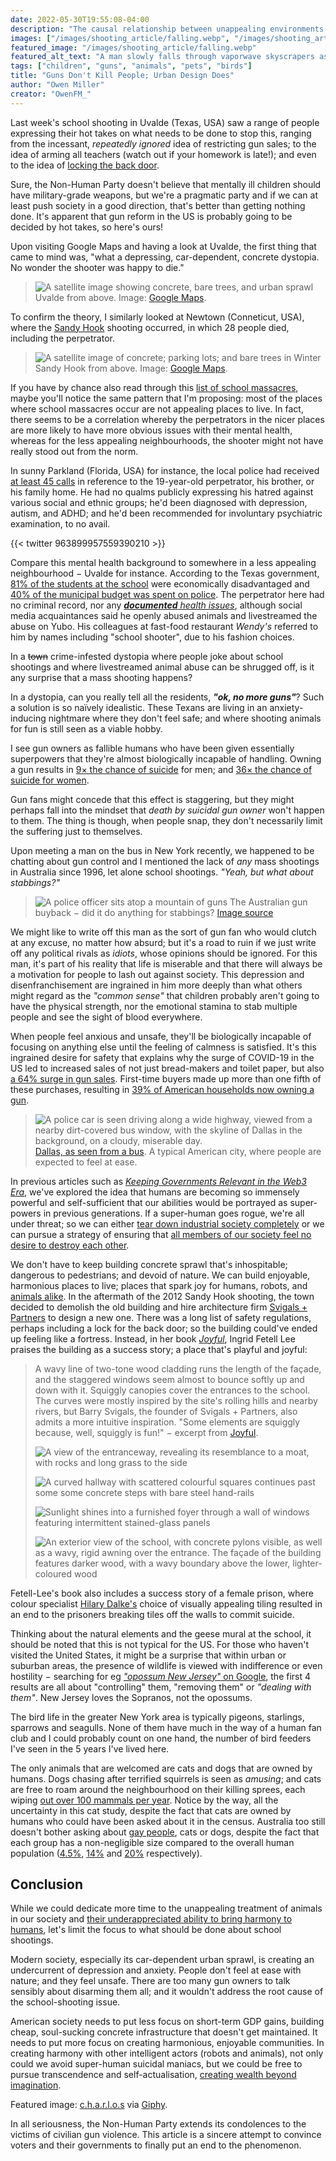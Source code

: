 ```yaml
---
date: 2022-05-30T19:55:08-04:00
description: "The causal relationship between unappealing environments and harm"
images: ["/images/shooting_article/falling.webp", "/images/shooting_article/falling_thumbnail.webp"]
featured_image: "/images/shooting_article/falling.webp"
featured_alt_text: "A man slowly falls through vaporwave skyscrapers as they're illuminated by lightning strikes"
tags: ["children", "guns", "animals", "pets", "birds"]
title: "Guns Don't Kill People; Urban Design Does"
author: "Owen Miller"
creator: "OwenFM_"
---
```

Last week's school shooting in Uvalde (Texas, USA) saw a range of people expressing their hot takes on what needs to be done to stop this, ranging from the incessant, *repeatedly ignored* idea of restricting gun sales; to the idea of arming all teachers (watch out if your homework is late!); and even to the idea of [locking the back door](https://www.texastribune.org/2022/05/28/uvalde-shooting-school-doors/).

Sure, the Non-Human Party doesn't believe that mentally ill children should have military-grade weapons, but we're a pragmatic party and if we can at least push society in a good direction, that's better than getting nothing done. It's apparent that gun reform in the US is probably going to be decided by hot takes, so here's ours!


Upon visiting Google Maps and having a look at Uvalde, the first thing that came to mind was, "what a depressing, car-dependent, concrete dystopia. No wonder the shooter was happy to die."

> ![A satellite image showing concrete, bare trees, and urban sprawl](/images/shooting_article/Uvalde_Google.webp)
> Uvalde from above. Image: [Google Maps](https://www.google.com/maps/place/Newtown,+CT/@41.3952896,-73.3162215,13z/data=!3m1!4b1!4m5!3m4!1s0x89e7fcabc0566e89:0xc2a900405c7b3604!8m2!3d41.4141116!4d-73.3035656).

To confirm the theory, I similarly looked at Newtown (Conneticut, USA), where the [Sandy Hook](https://en.wikipedia.org/wiki/Sandy_Hook_Elementary_School_shooting) shooting occurred, in which 28 people died, including the perpetrator.

> ![A satellite image of concrete; parking lots; and bare trees in Winter](/images/shooting_article/Newtown_CT_near_Sandy_Hook.webp)
> Sandy Hook from above. Image: [Google Maps](https://www.google.com/maps/place/Sandy+Hook,+Newtown,+CT/@41.4186469,-73.2885376,2984m/data=!3m1!1e3!4m5!3m4!1s0x89e7fb35dbd5930f:0x612332f253cbee6!8m2!3d41.4218208!4d-73.2833176?hl=en).

If you have by chance also read through this [list of school massacres](https://en.wikipedia.org/wiki/List_of_school_massacres_by_death_toll), maybe you'll notice the same pattern that I'm proposing: most of the places where school massacres occur are not appealing places to live. In fact, there seems to be a correlation whereby the perpetrators in the nicer places are more likely to have more obvious issues with their mental health, whereas for the less appealing neighbourhoods, the shooter might not have really stood out from the norm.

In sunny Parkland (Florida, USA) for instance, the local police had received [at least 45 calls](https://web.archive.org/web/20180303041259/https://www.cnn.com/2018/02/27/us/parkland-shooter-cruz-sheriff-calls-invs/index.html) in reference to the 19-year-old perpetrator, his brother, or his family home. He had no qualms publicly expressing his hatred against various social and ethnic groups; he'd been diagnosed with depression, autism, and ADHD; and he'd been recommended for involuntary psychiatric examination, to no avail.

{{< twitter 963899957559390210 >}}

Compare this mental health background to somewhere in a less appealing neighbourhood − Uvalde for instance. According to the Texas government, [81% of the students at the school](https://web.archive.org/web/20220524234541/https://www.kdrv.com/news/top-stories/shooting-at-a-texas-elementary-school-leaves-14-students-and-a-teacher-dead-governor-says/article_75611b63-aff0-5648-8466-64d952615352.html) were economically disadvantaged and [40% of the municipal budget was spent on police](https://en.wikipedia.org/wiki/Robb_Elementary_School_shooting#School_security_preparations). The perpetrator here had no criminal record, nor any [***documented** health issues*](https://web.archive.org/web/20220526102609/https://www.cbsnews.com/live-updates/texas-school-shooting-uvalde-abbott-press-conference/), although social media acquaintances said he openly abused animals and livestreamed the abuse on Yubo. His colleagues at fast-food restaurant *Wendy's* referred to him by names including "school shooter", due to his fashion choices.

In a ~~town~~ crime-infested dystopia where people joke about school shootings and where livestreamed animal abuse can be shrugged off, is it any surprise that a mass shooting happens?

In a dystopia, can you really tell all the residents, ***"ok, no more guns"***? Such a solution is so naïvely idealistic. These Texans are living in an anxiety-inducing nightmare where they don't feel safe; and where shooting animals for fun is still seen as a viable hobby.

I see gun owners as fallible humans who have been given essentially superpowers that they're almost biologically incapable of handling. Owning a gun results in [9× the chance of suicide](https://www.statnews.com/2020/06/03/handgun-ownership-vastly-increases-ones-suicide-risk-large-study-confirms/) for men; and [36× the chance of suicide for women](https://med.stanford.edu/news/all-news/2020/06/handgun-ownership-associated-with-much-higher-suicide-risk.html).

Gun fans might concede that this effect is staggering, but they might perhaps fall into the mindset that *death by suicidal gun owner* won't happen to them. The thing is though, when people snap, they don't necessarily limit the suffering just to themselves.

Upon meeting a man on the bus in New York recently, we happened to be chatting about gun control and I mentioned the lack of *any* mass shootings in Australia since 1996, let alone school shootings. *"Yeah, but what about stabbings?"*

> ![A police officer sits atop a mountain of guns](/images/shooting_article/gun_buyback.webp)
> The Australian gun buyback − did it do anything for stabbings? [Image source](https://www.vox.com/2015/8/27/9212725/australia-buyback)

We might like to write off this man as the sort of gun fan who would clutch at any excuse, no matter how absurd; but it's a road to ruin if we just write off any political rivals as *idiots*, whose opinions should be ignored. For this man, it's part of his reality that life is miserable and that there will always be a motivation for people to lash out against society. This depression and disenfranchisement are ingrained in him more deeply than what others might regard as the *"common sense"* that children probably aren't going to have the physical strength, nor the emotional stamina to stab multiple people and see the sight of blood everywhere.

When people feel anxious and unsafe, they'll be biologically incapable of focusing on anything else until the feeling of calmness is satisfied. It's this ingrained desire for safety that explains why the surge of COVID-19 in the US led to increased sales of not just bread-makers and toilet paper, but also [a 64% surge in gun sales](https://www.theguardian.com/us-news/2021/may/31/us-gun-sales-rise-pandemic). First-time buyers made up more than one fifth of these purchases, resulting in [39% of American households now owning a gun](https://gss.norc.org/).

> ![A police car is seen driving along a wide highway, viewed from a nearby dirt-covered bus window, with the skyline of Dallas in the background, on a cloudy, miserable day.](/images/shooting_article/Dallas.webp)
> [Dallas, as seen from a bus](https://www.instagram.com/p/CbGGf9Gu7FE/). A typical American city, where people are expected to feel at ease.


In previous articles such as *[Keeping Governments Relevant in the Web3 Era](../keeping_governments_relevantin_web3_era)*, we've explored the idea that humans are becoming so immensely powerful and self-sufficient that our abilities would be portrayed as super-powers in previous generations. If a super-human goes rogue, we're all under threat; so we can either [tear down industrial society completely](../what_the_unabomber_got_right) or we can pursue a strategy of ensuring that [all members of our society feel no desire to destroy each other](https://www.linkedin.com/pulse/good-citizen-ignorant-law-owen-miller/).

We don't have to keep building concrete sprawl that's inhospitable; dangerous to pedestrians; and devoid of nature. We can build enjoyable, harmonious places to live; places that spark joy for humans, robots, and [animals alike](../ducks). In the aftermath of the 2012 Sandy Hook shooting, the town decided to demolish the old building and hire architecture firm [Svigals + Partners](https://www.svigals.com/work/sandy-hook-school) to design a new one. There was a long list of safety regulations, perhaps including a lock for the back door; so the building could've ended up feeling like a fortress. Instead, in her book *[Joyful](https://www.amazon.com/Joyful-Ingrid-Fetell-Lee-audiobook/dp/B07G9KVB31/ref=sr_1_1)*, Ingrid Fetell Lee praises the building as a success story; a place that's playful and joyful:
> A wavy line of two-tone wood cladding runs the length of the façade, and the staggered windows seem almost to bounce softly up and down with it. Squiggly canopies cover the entrances to the school. The curves were mostly inspired by the site's rolling hills and nearby rivers, but Barry Svigals, the founder of Svigals + Partners, also admits a more intuitive inspiration. "Some elements are squiggly because, well, squiggly is fun!" − excerpt from [Joyful](https://www.amazon.com/Joyful-Ingrid-Fetell-Lee-audiobook/dp/B07G9KVB31/ref=sr_1_1).
>
> ![A view of the entranceway, revealing its resemblance to a moat, with rocks and long grass to the side](/images/shooting_article/Sandy_Hook_redesign_4.webp)
>
> ![A curved hallway with scattered colourful squares continues past some some concrete steps with bare steel hand-rails](/images/shooting_article/Sandy_Hook_redesign_2.webp)
>
> ![Sunlight shines into a furnished foyer through a wall of windows featuring intermittent stained-glass panels](/images/shooting_article/Sandy_Hook_redesign_1.webp)
>
> ![An exterior view of the school, with concrete pylons visible, as well as a wavy, rigid awning over the entrance. The façade of the building features darker wood, with a wavy boundary above the lower, lighter-coloured wood](/images/shooting_article/Sandy_Hook_redesign_3.webp)

Fetell-Lee's book also includes a success story of a female prison, where colour specialist [Hilary Dalke's](https://hilarydalke.com/about-2/) choice of visually appealing tiling resulted in an end to the prisoners breaking tiles off the walls to commit suicide.

Thinking about the natural elements and the geese mural at the school, it should be noted that this is not typical for the US. For those who haven't visited the United States, it might be a surprise that within urban or suburban areas, the presence of wildlife is viewed with indifference or even hostility − searching for eg [*"opossum New Jersey"* on Google](https://www.google.com/search?q=opossum+New+Jersey&sxsrf=ALiCzsYy6kBZNGT5HIAsu4BBXI6YN4avIA%3A1653949900955&ei=zEWVYv7zOZ2GwbkPmJWXwAo&ved=0ahUKEwj-icrCo4j4AhUdQzABHZjKBagQ4dUDCA4&uact=5&oq=opossum+New+Jersey&gs_lcp=Cgdnd3Mtd2l6EAMyBQgAEIAEMgIIJjIFCAAQhgMyBQgAEIYDMgUIABCGAzIFCAAQhgM6BwgAEEcQsAM6BwgAELADEEM6CggAEOQCELADGAE6DwguENQCEMgDELADEEMYAjoMCC4QyAMQsAMQQxgCOgsILhCABBCxAxCDAToICAAQgAQQsQM6BAgAEEM6BQgAEJECOggIABDJAxCRAjoFCAAQkgM6BQguEJECOgcIABCABBAKOggIABAeEBYQCkoECEEYAEoECEYYAVCzBVjxFGC3GGgBcAF4AIABZYgB3waSAQQxMC4xmAEAoAEByAERwAEB2gEGCAEQARgJ2gEGCAIQARgI&sclient=gws-wiz), the first 4 results are all about "controlling" them, "removing them" or *"dealing with them"*. New Jersey loves the Sopranos, not the opossums.

The bird life in the greater New York area is typically pigeons, starlings, sparrows and seagulls. None of them have much in the way of a human fan club and I could probably count on one hand, the number of bird feeders I've seen in the 5 years I've lived here.

The only animals that are welcomed are cats and dogs that are owned by humans. Dogs chasing after terrified squirrels is seen as *amusing*; and cats are free to roam around the neighbourhood on their killing sprees, each wiping [out over 100 mammals per year](https://www.nature.com/articles/ncomms2380). Notice by the way, all the uncertainty in this cat study, despite the fact that cats are owned by humans who could have been asked about it in the census. Australia too still doesn't bother asking about [gay people](https://theconversation.com/lgbtiq-people-are-being-ignored-in-the-census-again-not-only-is-this-discriminatory-its-bad-public-policy-165800), cats or dogs, despite the fact that each group has a non-negligible size compared to the overall human population ([4.5%](https://news.gallup.com/poll/259571/americans-greatly-overestimate-gay-population.aspx), [14%](https://en.wikipedia.org/wiki/Cats_in_Australia) and [20%](https://www.aph.gov.au/DocumentStore.ashx?id=04b744d5-783e-4983-82ba-8c73effcb980&subId=691105#:~:text=If%20the%202019%20survey%20results,1.8%20million%20'other'%20pets.) respectively).

## Conclusion
While we could dedicate more time to the unappealing treatment of animals in our society and [their underappreciated ability to bring harmony to humans](../ducks), let's limit the focus to what should be done about school shootings.

Modern society, especially its car-dependent urban sprawl, is creating an undercurrent of depression and anxiety. People don't feel at ease with nature; and they feel unsafe. There are too many gun owners to talk sensibly about disarming them all; and it wouldn't address the root cause of the school-shooting issue.

American society needs to put less focus on short-term GDP gains, building cheap, soul-sucking concrete infrastructure that doesn't get maintained. It needs to put more focus on creating harmonious, enjoyable communities. In creating harmony with other intelligent actors (robots and animals), not only could we avoid super-human suicidal maniacs, but we could be free to pursue transcendence and self-actualisation, [creating wealth beyond imagination](../why_give_rights_to_robots/).

Featured image: [c.h.a.r.l.o.s](https://www.instagram.com/p/CGxhDsRAPXN/) via [Giphy](https://giphy.com/gifs/CW16nFVXLSQxSMUEMd).

In all seriousness, the Non-Human Party extends its condolences to the victims of civilian gun violence. This article is a sincere attempt to convince voters and their governments to finally put an end to the phenomenon.